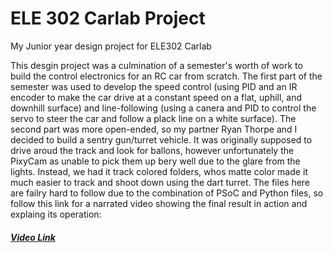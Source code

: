 # ELE 302 Carlab Project
My Junior year design project for ELE302 Carlab

This desgin project was a culmination of a semester's worth of work to build the control electronics for an RC car from scratch. The first part of the semester was used to develop the speed control (using PID and an IR encoder to make the car drive at a constant speed on a flat, uphill, and downhill surface) and line-following (using a canera and PID to control the servo to steer the car and follow a plack line on a white surface). The second part was more open-ended, so my partner Ryan Thorpe and I decided to build a sentry gun/turret vehicle. It was originally supposed to drive aroud the track and look for ballons, however unfortunately the PixyCam as unable to pick them up bery well due to the glare from the lights. Instead, we had it track colored folders, whos matte color made it much easier to track and shoot down using the dart turret. The files here are failry hard to follow due to the combination of PSoC and Python files, so follow this link for a narrated video showing the final result in action and explaing its operation:

##### [Video Link](https://www.youtube.com/watch?v=Cqjfb030Zfk&t=22s)
